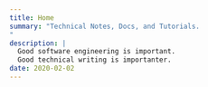 ```yaml
---
title: Home
summary: "Technical Notes, Docs, and Tutorials.
"
description: |
  Good software engineering is important.
  Good technical writing is importanter.
date: 2020-02-02
---
```


